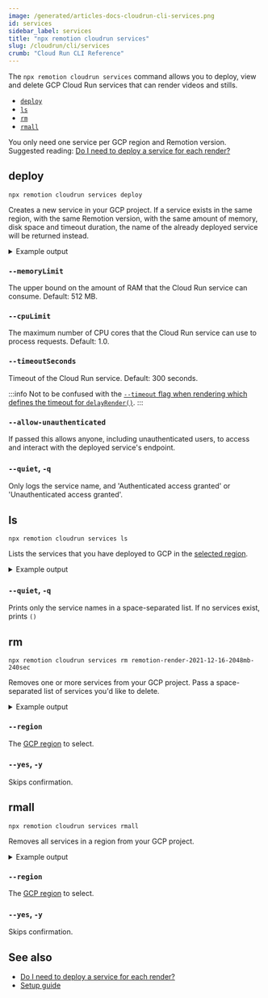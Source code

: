 ```yaml
---
image: /generated/articles-docs-cloudrun-cli-services.png
id: services
sidebar_label: services
title: "npx remotion cloudrun services"
slug: /cloudrun/cli/services
crumb: "Cloud Run CLI Reference"
---
```


The `npx remotion cloudrun services` command allows you to deploy, view and delete GCP Cloud Run services that can render videos and stills.

- [`deploy`](#deploy)
- [`ls`](#ls)
- [`rm`](#rm)
- [`rmall`](#rmall)

You only need one service per GCP region and Remotion version. Suggested reading: [Do I need to deploy a service for each render?](/docs/cloudrun/faq#do-i-need-to-deploy-a-service-for-each-render)

## deploy

```
npx remotion cloudrun services deploy
```

Creates a new service in your GCP project. If a service exists in the same region, with the same Remotion version, with the same amount of memory, disk space and timeout duration, the name of the already deployed service will be returned instead.

<details>
<summary>
Example output
</summary>
<pre>
Validating Deployment of Cloud Run Service:

    Remotion Version = 3.3.82
    Service Memory Limit = 512Mi
    Service CPU Limit = 1.0
    Service Timeout In Seconds = 300
    Project Name = remotion-6
    Region = us-east1
    Allow Unauthenticated Access = false

Deploying Cloud Run Service...

<br/>
🎉 Cloud Run Deployed! 🎉

    Full Service Name = projects/remotion-6/locations/us-east1/services/remotion--3-3-82--mem512mi--cpu1-0--t-300
    Cloud Run URL = https://remotion--3-3-82--mem512mi--cpu1-0--t-300-abcdefg-ue.a.run.app
    Project = remotion-6
    GCP Console URL = https://console.cloud.google.com/run/detail/us-east1/remotion--3-3-82--mem512mi--cpu1-0--t-300/revisions

<br/>

</pre>
</details>

### `--memoryLimit`

The upper bound on the amount of RAM that the Cloud Run service can consume. Default: 512 MB.

### `--cpuLimit`

The maximum number of CPU cores that the Cloud Run service can use to process requests. Default: 1.0.

### `--timeoutSeconds`

Timeout of the Cloud Run service. Default: 300 seconds.

:::info
Not to be confused with the [`--timeout` flag when rendering which defines the timeout for `delayRender()`](/docs/cli/render#--timeout).
:::

### `--allow-unauthenticated`

If passed this allows anyone, including unauthenticated users, to access and interact with the deployed service's endpoint.

### `--quiet`, `-q`

Only logs the service name, and 'Authenticated access granted' or 'Unauthenticated access granted'.

## ls

```
npx remotion cloudrun services ls
```

Lists the services that you have deployed to GCP in the [selected region](/docs/cloudrun/region-selection).

<details>
<summary>
Example output
</summary>
<pre>
3 services in the us-east1 region<br/>
Name                                                                  Version        CPU Limit      Memory Limit   Timeout (sec) <br/>
remotion--3-3-82--mem512mi--cpu1-0--t-800                             3.3.82         1.0            512Mi          800           <br/>
remotion--3-3-82--mem512mi--cpu1-0--t-500                             3.3.82         1.0            512Mi          500           <br/>
remotion--3-3-82--mem1gi--cpu1-0--t-300                               3.3.82         1.0            1Gi            300           <br/>
<br/>

</pre>
</details>

### `--quiet`, `-q`

Prints only the service names in a space-separated list. If no services exist, prints `()`

## rm

```
npx remotion cloudrun services rm remotion-render-2021-12-16-2048mb-240sec
```

Removes one or more services from your GCP project. Pass a space-separated list of services you'd like to delete.

<details>
<summary>
Example output
</summary>
<pre>
<br/>
Function name:   remotion-render-2021-12-16-2048mb-240sec<br/>
Memory:          2048MB<br/>
Timeout:         120sec<br/>
Version:         2021-12-16<br/>
Delete? (Y/n):  Y<br/>
Deleted!
<br/>

</pre>
</details>

### `--region`

The [GCP region](/docs/cloudrun/region-selection) to select.

### `--yes`, `-y`

Skips confirmation.

## rmall

```
npx remotion cloudrun services rmall
```

Removes all services in a region from your GCP project.

<details>
<summary>
Example output
</summary>
<pre>
<br/>
Function name:   remotion-render-2021-12-16-2048mb-240sec<br/>
Memory:          2048MB<br/>
Timeout:         120sec<br/>
Version:         2021-12-16<br/>
Delete? (Y/n):  Y<br/>
Deleted!
<br/>
Function name:   remotion-render-2021-12-18-2048mb-240sec<br/>
Memory:          2048MB<br/>
Timeout:         120sec<br/>
Version:         2021-12-16<br/>
Delete? (Y/n):  Y<br/>
Deleted!
<br/>

</pre>
</details>

### `--region`

The [GCP region](/docs/cloudrun/region-selection) to select.

### `--yes`, `-y`

Skips confirmation.

## See also

- [Do I need to deploy a service for each render?](/docs/cloudrun/faq#do-i-need-to-deploy-a-service-for-each-render)
- [Setup guide](/docs/cloudrun/setup)

